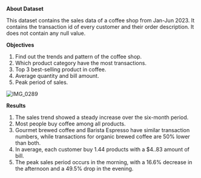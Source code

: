 **About Dataset**

This dataset contains the sales data of a coffee shop from Jan-Jun 2023.
It contains the transaction id of every customer and their order description.
It does not contain any null value.


**Objectives**

1. Find out the trends and pattern of the coffee shop.
2. Which product category have the most transactions.
3. Top 3 best-selling product in coffee.
4. Average quantity and bill amount.
5. Peak period of sales.

![IMG_0289](https://github.com/user-attachments/assets/0cc997b9-6410-455a-8245-6205ea846101)

**Results**

1. The sales trend showed a steady increase over the six-month period.
2. Most people buy coffee among all products.
3. Gourmet brewed coffee and Barista Espresso have similar transaction numbers, while transactions for organic brewed coffee are 50% lower than both.
4. In average, each customer buy 1.44 products with a $4..83 amount of bill.
5. The peak sales period occurs in the morning, with a 16.6% decrease in the afternoon and a 49.5% drop in the evening.
